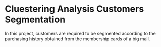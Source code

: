 # Cluestering Analysis Customers Segmentation

In this project, customers are required to be segmented according to the purchasing history obtained from the membership cards of a big mall.

